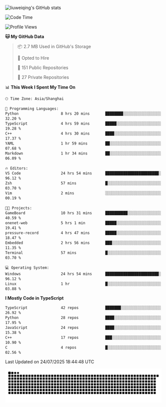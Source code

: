 ![liuweiqing's GitHub stats](https://github-readme-stats.vercel.app/api?username=14790897&show_icons=true&locale=cn&include_all_commits=true&count_private=true)

<!--START_SECTION:waka-->
![Code Time](http://img.shields.io/badge/Code%20Time-2%2C362%20hrs%2058%20mins-blue)

![Profile Views](http://img.shields.io/badge/Profile%20Views-6-blue)

**🐱 My GitHub Data** 

> 📦 2.7 MB Used in GitHub's Storage 
 > 
> 💼 Opted to Hire
 > 
> 📜 151 Public Repositories 
 > 
> 🔑 27 Private Repositories 
 > 
📊 **This Week I Spent My Time On** 

```text
🕑︎ Time Zone: Asia/Shanghai

💬 Programming Languages: 
Python                   8 hrs 20 mins       ████████░░░░░░░░░░░░░░░░░   32.20 % 
TypeScript               4 hrs 59 mins       █████░░░░░░░░░░░░░░░░░░░░   19.28 % 
C++                      4 hrs 30 mins       ████░░░░░░░░░░░░░░░░░░░░░   17.37 % 
YAML                     1 hr 59 mins        ██░░░░░░░░░░░░░░░░░░░░░░░   07.68 % 
Markdown                 1 hr 34 mins        ██░░░░░░░░░░░░░░░░░░░░░░░   06.09 % 

🔥 Editors: 
VS Code                  24 hrs 54 mins      ████████████████████████░   96.12 % 
Zsh                      57 mins             █░░░░░░░░░░░░░░░░░░░░░░░░   03.70 % 
Vim                      2 mins              ░░░░░░░░░░░░░░░░░░░░░░░░░   00.19 % 

🐱‍💻 Projects: 
GameBoard                10 hrs 31 mins      ██████████░░░░░░░░░░░░░░░   40.59 % 
onenet-web               5 hrs 1 min         █████░░░░░░░░░░░░░░░░░░░░   19.41 % 
pressure-record          4 hrs 47 mins       █████░░░░░░░░░░░░░░░░░░░░   18.47 % 
Embedded                 2 hrs 56 mins       ███░░░░░░░░░░░░░░░░░░░░░░   11.35 % 
Terminal                 57 mins             █░░░░░░░░░░░░░░░░░░░░░░░░   03.70 % 

💻 Operating System: 
Windows                  24 hrs 54 mins      ████████████████████████░   96.12 % 
Linux                    1 hr                █░░░░░░░░░░░░░░░░░░░░░░░░   03.88 % 
```

**I Mostly Code in TypeScript** 

```text
TypeScript               42 repos            ███████░░░░░░░░░░░░░░░░░░   26.92 % 
Python                   28 repos            ████░░░░░░░░░░░░░░░░░░░░░   17.95 % 
JavaScript               24 repos            ████░░░░░░░░░░░░░░░░░░░░░   15.38 % 
C++                      17 repos            ███░░░░░░░░░░░░░░░░░░░░░░   10.90 % 
C                        4 repos             █░░░░░░░░░░░░░░░░░░░░░░░░   02.56 % 
```




 Last Updated on 24/07/2025 18:44:48 UTC
<!--END_SECTION:waka-->

<picture>
  <source media="(prefers-color-scheme: dark)" srcset="https://raw.githubusercontent.com/14790897/14790897/output/github-contribution-grid-snake-dark.svg" />
  <source media="(prefers-color-scheme: light)" srcset="https://raw.githubusercontent.com/14790897/14790897/output/github-contribution-grid-snake.svg" />
  <img alt="github-snake" src="https://raw.githubusercontent.com/14790897/14790897/output/github-contribution-grid-snake.svg" />
</picture>

